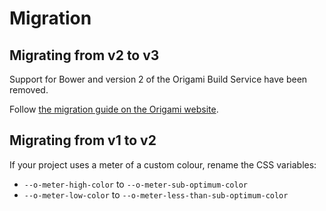 # Migration

## Migrating from v2 to v3

Support for Bower and version 2 of the Origami Build Service have been removed.

Follow [the migration guide on the Origami website](https://origami.ft.com/docs/tutorials/bower-to-npm/).

## Migrating from v1 to v2

If your project uses a meter of a custom colour, rename the CSS variables:
- `--o-meter-high-color` to `--o-meter-sub-optimum-color`
- `--o-meter-low-color` to `--o-meter-less-than-sub-optimum-color`
